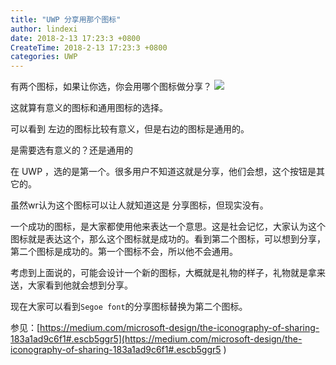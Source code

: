 ```yaml
---
title: "UWP 分享用那个图标"
author: lindexi
date: 2018-2-13 17:23:3 +0800
CreateTime: 2018-2-13 17:23:3 +0800
categories: UWP
---
```


有两个图标，如果让你选，你会用哪个图标做分享？
![](http://7xqpl8.com1.z0.glb.clouddn.com/1-TqFrTQhRzRVtGy2JGS29YA.png)

<!--more-->



<!-- 翻译 -->

<div id="toc"></div>

这就算有意义的图标和通用图标的选择。

可以看到 左边的图标比较有意义，但是右边的图标是通用的。

是需要选有意义的？还是通用的

在 UWP ，选的是第一个。很多用户不知道这就是分享，他们会想，这个按钮是其它的。

虽然wr认为这个图标可以让人就知道这是 分享图标，但现实没有。

一个成功的图标，是大家都使用他来表达一个意思。这是社会记忆，大家认为这个图标就是表达这个，那么这个图标就是成功的。看到第二个图标，可以想到分享，第二个图标是成功的。第一个图标不会，所以他不会通用。

考虑到上面说的，可能会设计一个新的图标，大概就是礼物的样子，礼物就是拿来送，大家看到他就会想到分享。

现在大家可以看到`Segoe font`的分享图标替换为第二个图标。

参见：[https://medium.com/microsoft-design/the-iconography-of-sharing-183a1ad9c6f1#.escb5ggr5](https://medium.com/microsoft-design/the-iconography-of-sharing-183a1ad9c6f1#.escb5ggr5 )

